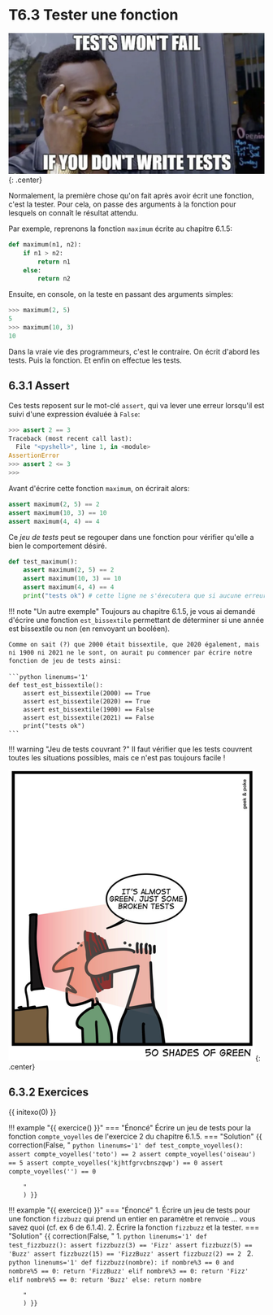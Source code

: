 # T6.3 Tester une fonction

![](../images/tests_meme.png){: .center} 

Normalement, la première chose qu'on fait après avoir écrit une fonction, c'est la tester.
Pour cela, on passe des arguments à la fonction pour lesquels on connaît le résultat attendu.

Par exemple, reprenons la fonction `maximum` écrite au chapitre 6.1.5:

```python linenums='1'
def maximum(n1, n2):
    if n1 > n2:
        return n1
    else:
        return n2
```
Ensuite, en console, on la teste en passant des arguments simples:

```python 
>>> maximum(2, 5)
5
>>> maximum(10, 3)
10
```
Dans la vraie vie des programmeurs, c'est le contraire. On écrit d'abord les tests. Puis la fonction. Et enfin on effectue les tests.


## 6.3.1 Assert

Ces tests reposent sur le mot-clé `assert`, qui va lever une erreur lorsqu'il est suivi d'une expression évaluée à `False`:

```python 
>>> assert 2 == 3
Traceback (most recent call last):
  File "<pyshell>", line 1, in <module>
AssertionError
>>> assert 2 <= 3
>>>

```

Avant d'écrire cette fonction `maximum`, on écrirait alors:
```python linenums='1'
assert maximum(2, 5) == 2
assert maximum(10, 3) == 10
assert maximum(4, 4) == 4
```

Ce *jeu de tests* peut se regouper dans une fonction pour vérifier qu'elle a bien le comportement désiré.

```python linenums='1'
def test_maximum():
    assert maximum(2, 5) == 2
    assert maximum(10, 3) == 10
    assert maximum(4, 4) == 4
    print("tests ok") # cette ligne ne s'éxecutera que si aucune erreur n'est levée par assert
```

!!! note "Un autre exemple"
    Toujours au chapitre 6.1.5, je vous ai demandé d'écrire une fonction `est_bissextile` permettant de déterminer si une année est bissextile ou non (en renvoyant un booléen).

    Comme on sait (?) que 2000 était bissextile, que 2020 également, mais ni 1900 ni 2021 ne le sont, on aurait pu commencer par écrire notre fonction de jeu de tests ainsi:

    ```python linenums='1'
    def test_est_bissextile():
        assert est_bissextile(2000) == True
        assert est_bissextile(2020) == True
        assert est_bissextile(1900) == False
        assert est_bissextile(2021) == False
        print("tests ok")
    ```

!!! warning "Jeu de tests couvrant ?"
    Il faut vérifier que les tests couvrent toutes les situations possibles, mais ce n'est pas toujours facile !

![](../images/geekandpokebrokentests.png){: .center} 
## 6.3.2 Exercices

{{ initexo(0) }}

!!! example "{{ exercice() }}"
    === "Énoncé" 
        Écrire un jeu de tests pour la fonction `compte_voyelles` de l'exercice 2 du chapitre 6.1.5.
    === "Solution" 
        {{ correction(False, 
        "
        ```python linenums='1'
        def test_compte_voyelles():
            assert compte_voyelles('toto') == 2
            assert compte_voyelles('oiseau') == 5
            assert compte_voyelles('kjhtfgrvcbnszqwp') == 0
            assert compte_voyelles('') == 0
        ```
    
        "
        ) }}

!!! example "{{ exercice() }}"
    === "Énoncé" 
        1. Écrire un jeu de tests pour une fonction `fizzbuzz` qui prend un entier en paramètre et renvoie ... vous savez quoi (cf. ex 6 de 6.1.4).
        2. Écrire la fonction `fizzbuzz` et la tester.
    === "Solution" 
        {{ correction(False, 
        "
        1.
        ```python linenums='1'
        def test_fizzbuzz():
            assert fizzbuzz(3) == 'Fizz'
            assert fizzbuzz(5) == 'Buzz'
            assert fizzbuzz(15) == 'FizzBuzz'
            assert fizzbuzz(2) == 2
        ```
        2.
        ```python linenums='1'
        def fizzbuzz(nombre):
            if nombre%3 == 0 and nombre%5 == 0:
                return 'FizzBuzz'
            elif nombre%3 == 0:
                return 'Fizz'
            elif nombre%5 == 0:
                return 'Buzz'
            else:
                return nombre
        ```
        
        "
        ) }}

